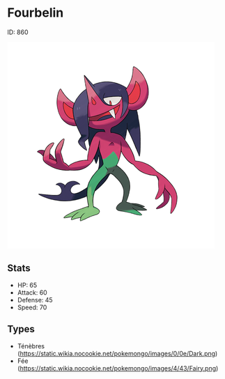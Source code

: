# Fourbelin


ID: 860

![](https://raw.githubusercontent.com/PokeAPI/sprites/master/sprites/pokemon/other/official-artwork/860.png "Fourbelin")

## Stats


 - HP: 65
 - Attack: 60
 - Defense: 45
 - Speed: 70

## Types


 - Ténèbres (https://static.wikia.nocookie.net/pokemongo/images/0/0e/Dark.png)
 - Fée (https://static.wikia.nocookie.net/pokemongo/images/4/43/Fairy.png)
